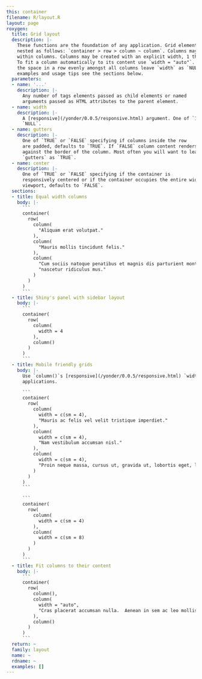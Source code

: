 ```yaml
---
this: container
filename: R/layout.R
layout: page
roxygen:
  title: Grid layout
  description: |-
    These functions are the foundation of any application. Grid elements are
    nested as follows: `container > row > column ~ column`. Columns may be nested
    within columns. Columns may be created with an explicit width, 1 through 12.
    To fit a column automatically to its content use `width = "auto"`. To divide
    the space in a row evenly amongst all columns leave `width` as `NULL`. For
    examples and usage tips see the sections below.
  parameters:
  - name: '...'
    description: |-
      Any number of tags elements passed as child elements or named
      arguments passed as HTML attributes to the parent element.
  - name: width
    description: |-
      A [responsive](/yonder/0.0.5/responsive.html) argument. One of `1:12` or `"auto"`, defaults to
      `NULL`.
  - name: gutters
    description: |-
      One of `TRUE` or `FALSE` specifying if columns inside the row
      are padded, defaults to `TRUE`. If `FALSE` column content renders flush
      against the border of the column. Most often you will want to leave this
      `gutters` as `TRUE`.
  - name: center
    description: |-
      One of `TRUE` or `FALSE` specifying if the container is
      responsively centered or if the container occupies the entire width of the
      viewport, defaults to `FALSE`.
  sections:
  - title: Equal width columns
    body: |-
      ```
      container(
        row(
          column(
            "Aliquam erat volutpat."
          ),
          column(
            "Mauris mollis tincidunt felis."
          ),
          column(
            "Cum sociis natoque penatibus et magnis dis parturient montes,",
            "nascetur ridiculus mus."
          )
        )
      )
      ```
  - title: Shiny's panel with sidebar layout
    body: |-
      ```
      container(
        row(
          column(
            width = 4
          ),
          column()
        )
      )
      ```
  - title: Mobile friendly grids
    body: |-
      Use `column()`s [responsive](/yonder/0.0.5/responsive.html) `width` argument to make mobile friendly
      applications.

      ```
      container(
        row(
          column(
            width = c(sm = 4),
            "Mauris ac felis vel velit tristique imperdiet."
          ),
          column(
            width = c(sm = 4),
            "Nam vestibulum accumsan nisl."
          ),
          column(
            width = c(sm = 4),
            "Proin neque massa, cursus ut, gravida ut, lobortis eget, lacus."
          )
        )
      )
      ```

      ```
      container(
        row(
          column(
            width = c(sm = 4)
          ),
          column(
            width = c(sm = 8)
          )
        )
      )
      ```
  - title: Fit columns to their content
    body: |-
      ```
      container(
        row(
          column(),
          column(
            width = "auto",
            "Cras placerat accumsan nulla.  Aenean in sem ac leo mollis blandit."
          ),
          column()
        )
      )
      ```
  return: ~
  family: layout
  name: ~
  rdname: ~
  examples: []
---
```

